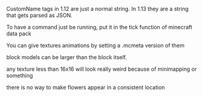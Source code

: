 CustomName tags in 1.12 are just a normal string. In 1.13 they are a string that gets parsed as JSON.

To have a command just be running, put it in the tick function of minecraft data pack

You can give textures animations by setting a .mcmeta version of them

block models can be larger than the block itself.

any texture less than 16x16 will look really weird because of minimapping or something

there is no way to make flowers appear in a consistent location

